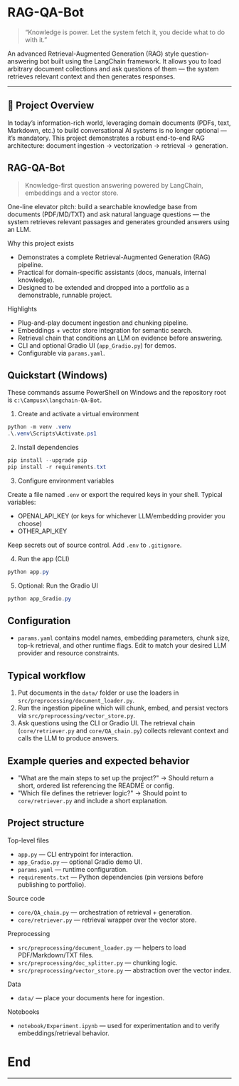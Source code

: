 # RAG-QA-Bot  
> “Knowledge is power. Let the system fetch it, you decide what to do with it.”  

An advanced Retrieval-Augmented Generation (RAG) style question-answering bot built using the LangChain framework. It allows you to load arbitrary document collections and ask questions of them — the system retrieves relevant context and then generates responses.  

---

## 🚀 Project Overview  
In today’s information-rich world, leveraging domain documents (PDFs, text, Markdown, etc.) to build conversational AI systems is no longer optional — it’s mandatory. This project demonstrates a robust end-to-end RAG architecture: document ingestion → vectorization → retrieval → generation.

## RAG-QA-Bot
> Knowledge-first question answering powered by LangChain, embeddings and a vector store.

One-line elevator pitch: build a searchable knowledge base from documents (PDF/MD/TXT) and ask natural language questions — the system retrieves relevant passages and generates grounded answers using an LLM.

Why this project exists
- Demonstrates a complete Retrieval-Augmented Generation (RAG) pipeline.
- Practical for domain-specific assistants (docs, manuals, internal knowledge).
- Designed to be extended and dropped into a portfolio as a demonstrable, runnable project.

Highlights
- Plug-and-play document ingestion and chunking pipeline.
- Embeddings + vector store integration for semantic search.
- Retrieval chain that conditions an LLM on evidence before answering.
- CLI and optional Gradio UI (`app_Gradio.py`) for demos.
- Configurable via `params.yaml`.

## Quickstart (Windows)
These commands assume PowerShell on Windows and the repository root is `c:\Campusx\langchain-QA-Bot`.

1. Create and activate a virtual environment

```powershell
python -m venv .venv
.\.venv\Scripts\Activate.ps1
```

2. Install dependencies

```powershell
pip install --upgrade pip
pip install -r requirements.txt
```

3. Configure environment variables

Create a file named `.env` or export the required keys in your shell. Typical variables:

- OPENAI_API_KEY (or keys for whichever LLM/embedding provider you choose)
- OTHER_API_KEY

Keep secrets out of source control. Add `.env` to `.gitignore`.

4. Run the app (CLI)

```powershell
python app.py
```

5. Optional: Run the Gradio UI

```powershell
python app_Gradio.py
```

## Configuration
- `params.yaml` contains model names, embedding parameters, chunk size, top-k retrieval, and other runtime flags. Edit to match your desired LLM provider and resource constraints.

## Typical workflow
1. Put documents in the `data/` folder or use the loaders in `src/preprocessing/document_loader.py`.
2. Run the ingestion pipeline which will chunk, embed, and persist vectors via `src/preprocessing/vector_store.py`.
3. Ask questions using the CLI or Gradio UI. The retrieval chain (`core/retriever.py` and `core/QA_chain.py`) collects relevant context and calls the LLM to produce answers.

## Example queries and expected behavior
- "What are the main steps to set up the project?" → Should return a short, ordered list referencing the README or config.
- "Which file defines the retriever logic?" → Should point to `core/retriever.py` and include a short explanation.

## Project structure

Top-level files
- `app.py` — CLI entrypoint for interaction.
- `app_Gradio.py` — optional Gradio demo UI.
- `params.yaml` — runtime configuration.
- `requirements.txt` — Python dependencies (pin versions before publishing to portfolio).

Source code
- `core/QA_chain.py` — orchestration of retrieval + generation.
- `core/retriever.py` — retrieval wrapper over the vector store.

Preprocessing
- `src/preprocessing/document_loader.py` — helpers to load PDF/Markdown/TXT files.
- `src/preprocessing/doc_splitter.py` — chunking logic.
- `src/preprocessing/vector_store.py` — abstraction over the vector index.

Data
- `data/` — place your documents here for ingestion.

Notebooks
- `notebook/Experiment.ipynb` — used for experimentation and to verify embeddings/retrieval behavior.

# End

---
